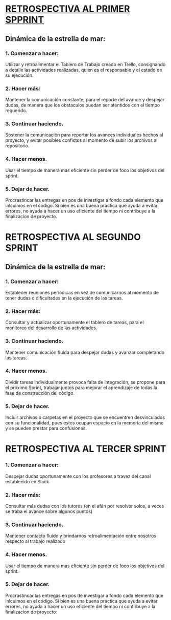 # [RETROSPECTIVA AL PRIMER SPPRINT](https://proyectosagiles.org/2009/06/14/retrospectiva-estrella-mar-starfish-retrospective-scrum/)

## Dinámica de la estrella de mar:

### 1. Comenzar a hacer:

Utilizar y retroalimentar el Tablero de Trabajo creado en Trello, consignando a detalle las actividades realizadas, quien es el responsable y el estado de su ejecución.

### 2. Hacer más:

Mantener la comunicación constante, para el reporte del avance y despejar dudas, de manera que los obstaculos puedan ser atentidos con el tiempo requerido.

### 3. Continuar haciendo.

Sostener la comunicación para reportar los avances individuales hechos al proyecto, y evitar posibles confictos al momento de subir los archivos al repositorio.

### 4. Hacer menos.
  Usar el tiempo de manera mas eficiente sin perder de foco los objetivos del sprint. 

### 5. Dejar de hacer.
 
Procrastincar las entregas en pos de investigar a fondo cada elemento que inlcuimos en el código. Si bien es una buena práctica que ayuda a evitar errores, no ayuda a hacer un uso eficiente del tiempo ni contribuye a la finalizacion de proyecto.


# RETROSPECTIVA AL SEGUNDO SPRINT

## Dinámica de la estrella de mar:

### 1. Comenzar a hacer:
Establecer reuniones periódicas en vez de comunicarnos al momento de tener
dudas o dificultades en la ejecución de las tareas.

### 2. Hacer más:
Consultar y actualizar oportunamente el tablero de tareas, para el monitoreo del desarrollo de las actividades.


### 3. Continuar haciendo.
Mantener comunicación fluida para despejar dudas y avanzar completando 
las tareas.

### 4. Hacer menos.
Dividir tareas individualmente provoca falta de integración, se propone para el próximo Sprint, trabajar juntos para mejorar el aprendizaje de todas la fase de construcción del código.

### 5. Dejar de hacer.
 Incluir archivos o carpetas en el proyecto que se encuentren desvinculados con su funcionalidad, pues estos ocupan espacio en la memoria del mismo y se pueden prestar para confusiones.

 # RETROSPECTIVA AL TERCER SPRINT

### 1. Comenzar a hacer:
Despejar dudas oportunamente con los profesores a travez del canal establecido en Slack.

### 2. Hacer más:
Consultar más dudas con los tutores (en el afán por resolver solos, a veces se traba el avance sobre algunos
puntos)

### 3. Continuar haciendo.
Mantener contacto fluido y brindarnos retroalimentación entre nosotros respecto al trabajo realizado

### 4. Hacer menos.
 Usar el tiempo de manera mas eficiente sin perder de foco los objetivos del sprint. 

### 5. Dejar de hacer.
Procrastincar las entregas en pos de investigar a fondo cada elemento que inlcuimos en el código. Si bien es una buena práctica que ayuda a evitar errores, no ayuda a hacer un uso eficiente del tiempo ni contribuye a la finalizacion de proyecto.

